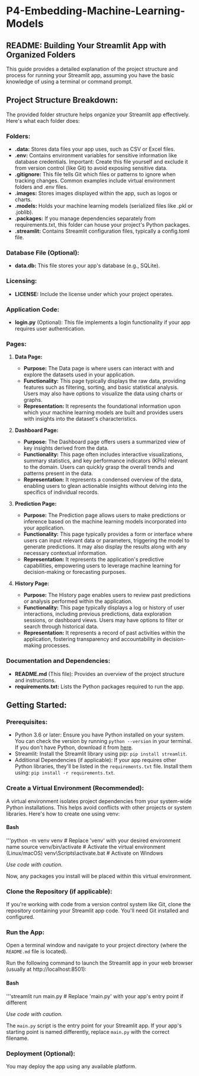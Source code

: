 # P4-Embedding-Machine-Learning-Models
## README: Building Your Streamlit App with Organized Folders

This guide provides a detailed explanation of the project structure and process for running your Streamlit app, assuming you have the basic knowledge of using a terminal or command prompt.

## Project Structure Breakdown:

The provided folder structure helps organize your Streamlit app effectively. Here's what each folder does:

### Folders:

- **.data:** Stores data files your app uses, such as CSV or Excel files.
- **.env:** Contains environment variables for sensitive information like database credentials. Important: Create this file yourself and exclude it from version control (like Git) to avoid exposing sensitive data.
- **.gitignore:** This file tells Git which files or patterns to ignore when tracking changes. Common examples include virtual environment folders and .env files.
- **.images:** Stores images displayed within the app, such as logos or charts.
- **.models:** Holds your machine learning models (serialized files like .pkl or .joblib).
- **.packages:** If you manage dependencies separately from requirements.txt, this folder can house your project's Python packages.
- **.streamlit:** Contains Streamlit configuration files, typically a config.toml file.

### Database File (Optional):

- **data.db:** This file stores your app's database (e.g., SQLite).

### Licensing:

- **LICENSE:** Include the license under which your project operates.

### Application Code:

- **login.py** (Optional): This file implements a login functionality if your app requires user authentication.

### Pages:

1. **Data Page:**
   - **Purpose:** The Data page is where users can interact with and explore the datasets used in your application.
   - **Functionality:** This page typically displays the raw data, providing features such as filtering, sorting, and basic statistical analysis. Users may also have options to visualize the data using charts or graphs.
   - **Representation:** It represents the foundational information upon which your machine learning models are built and provides users with insights into the dataset's characteristics.

2. **Dashboard Page:**
   - **Purpose:** The Dashboard page offers users a summarized view of key insights derived from the data.
   - **Functionality:** This page often includes interactive visualizations, summary statistics, and key performance indicators (KPIs) relevant to the domain. Users can quickly grasp the overall trends and patterns present in the data.
   - **Representation:** It represents a condensed overview of the data, enabling users to glean actionable insights without delving into the specifics of individual records.

3. **Prediction Page:**
   - **Purpose:** The Prediction page allows users to make predictions or inference based on the machine learning models incorporated into your application.
   - **Functionality:** This page typically provides a form or interface where users can input relevant data or parameters, triggering the model to generate predictions. It may also display the results along with any necessary contextual information.
   - **Representation:** It represents the application's predictive capabilities, empowering users to leverage machine learning for decision-making or forecasting purposes.

4. **History Page:**
   - **Purpose:** The History page enables users to review past predictions or analysis performed within the application.
   - **Functionality:** This page typically displays a log or history of user interactions, including previous predictions, data exploration sessions, or dashboard views. Users may have options to filter or search through historical data.
   - **Representation:** It represents a record of past activities within the application, fostering transparency and accountability in decision-making processes.

### Documentation and Dependencies:

- **README.md** (This file): Provides an overview of the project structure and instructions.
- **requirements.txt:** Lists the Python packages required to run the app.

## Getting Started:

### Prerequisites:

- Python 3.6 or later: Ensure you have Python installed on your system. You can check the version by running `python --version` in your terminal. If you don't have Python, download it from [here](https://www.python.org/downloads/).
- Streamlit: Install the Streamlit library using pip: `pip install streamlit`.
- Additional Dependencies (if applicable): If your app requires other Python libraries, they'll be listed in the `requirements.txt` file. Install them using: `pip install -r requirements.txt`.

### Create a Virtual Environment (Recommended):

A virtual environment isolates project dependencies from your system-wide Python installations. This helps avoid conflicts with other projects or system libraries. Here's how to create one using venv:

#### Bash

'''python -m venv venv # Replace 'venv' with your desired environment name
source venv/bin/activate # Activate the virtual environment (Linux/macOS)
venv\Scripts\activate.bat # Activate on Windows

*Use code with caution.*

Now, any packages you install will be placed within this virtual environment.

### Clone the Repository (if applicable):

If you're working with code from a version control system like Git, clone the repository containing your Streamlit app code. You'll need Git installed and configured.

### Run the App:

Open a terminal window and navigate to your project directory (where the `README.md` file is located).

Run the following command to launch the Streamlit app in your web browser (usually at http://localhost:8501):

#### Bash

'''streamlit run main.py # Replace 'main.py' with your app's entry point if different

*Use code with caution.*

The `main.py` script is the entry point for your Streamlit app. If your app's starting point is named differently, replace `main.py` with the correct filename.

### Deployment (Optional):

You may deploy the app using any available platform.
